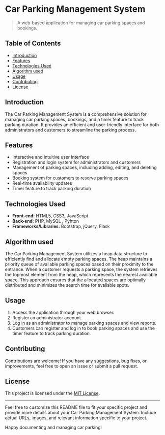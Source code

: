 # Car Parking Management System

> A web-based application for managing car parking spaces and bookings.

## Table of Contents
- [Introduction](#introduction)
- [Features](#features)
- [Technologies Used](#technologies-used)
- [Algorithm used](#algorithm-used)
- [Usage](#usage)
- [Contributing](#contributing)
- [License](#license)

## Introduction
The Car Parking Management System is a comprehensive solution for managing car parking spaces, bookings, and a timer feature to track parking duration. It provides an efficient and user-friendly interface for both administrators and customers to streamline the parking process.

## Features
- Interactive and intuitive user interface
- Registration and login system for administrators and customers
- Management of parking spaces, including adding, editing, and deleting spaces
- Booking system for customers to reserve parking spaces
- Real-time availability updates
- Timer feature to track parking duration

<!-- ## Demo
Check out the live demo of the Car Parking Management System [here](https://carparking.example.com). -->

## Technologies Used
- **Front-end:** HTML5, CSS3, JavaScript
- **Back-end:** PHP, MySQL , Pyhton
- **Frameworks/Libraries:** Bootstrap, jQuery, Flask

## Algorithm used
The Car Parking Management System utilizes a heap data structure to efficiently find and allocate empty parking spaces. The heap maintains a priority queue of available parking spaces based on their proximity to the entrance. When a customer requests a parking space, the system retrieves the topmost element from the heap, which represents the nearest available space. This approach ensures that the allocated spaces are optimally distributed and minimizes the search time for available spots.

## Usage
1. Access the application through your web browser.
2. Register an administrator account.
3. Log in as an administrator to manage parking spaces and view reports.
4. Customers can register and log in to book parking spaces and use the timer feature to track parking duration.

## Contributing
Contributions are welcome! If you have any suggestions, bug fixes, or improvements, feel free to open an issue or submit a pull request.

## License
This project is licensed under the [MIT License](https://opensource.org/licenses/MIT).

---

Feel free to customize this README file to fit your specific project and provide more details about your Car Parking Management System. Include actual URLs, images, and relevant information specific to your project.

Happy documenting and managing car parking!
